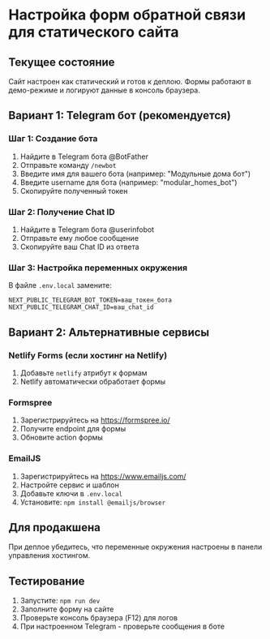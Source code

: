 # Настройка форм обратной связи для статического сайта

## Текущее состояние

Сайт настроен как статический и готов к деплою. Формы работают в демо-режиме и логируют данные в консоль браузера.

## Вариант 1: Telegram бот (рекомендуется)

### Шаг 1: Создание бота
1. Найдите в Telegram бота @BotFather
2. Отправьте команду `/newbot`
3. Введите имя для вашего бота (например: "Модульные дома бот")
4. Введите username для бота (например: "modular_homes_bot")
5. Скопируйте полученный токен

### Шаг 2: Получение Chat ID
1. Найдите в Telegram бота @userinfobot
2. Отправьте ему любое сообщение
3. Скопируйте ваш Chat ID из ответа

### Шаг 3: Настройка переменных окружения
В файле `.env.local` замените:
```
NEXT_PUBLIC_TELEGRAM_BOT_TOKEN=ваш_токен_бота
NEXT_PUBLIC_TELEGRAM_CHAT_ID=ваш_chat_id
```

## Вариант 2: Альтернативные сервисы

### Netlify Forms (если хостинг на Netlify)
1. Добавьте `netlify` атрибут к формам
2. Netlify автоматически обработает формы

### Formspree
1. Зарегистрируйтесь на https://formspree.io/
2. Получите endpoint для формы
3. Обновите action формы

### EmailJS
1. Зарегистрируйтесь на https://www.emailjs.com/
2. Настройте сервис и шаблон
3. Добавьте ключи в `.env.local`
4. Установите: `npm install @emailjs/browser`

## Для продакшена

При деплое убедитесь, что переменные окружения настроены в панели управления хостингом.

## Тестирование

1. Запустите: `npm run dev`
2. Заполните форму на сайте
3. Проверьте консоль браузера (F12) для логов
4. При настроенном Telegram - проверьте сообщения в боте